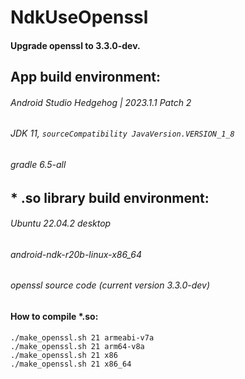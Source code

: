 # NdkUseOpenssl

#### Upgrade openssl to 3.3.0-dev.

## App build environment:
###### Android Studio Hedgehog | 2023.1.1 Patch 2
###### JDK 11,  `sourceCompatibility JavaVersion.VERSION_1_8`
###### gradle 6.5-all

## * .so library build environment:
###### Ubuntu 22.04.2 desktop
###### android-ndk-r20b-linux-x86_64
###### openssl source code (current version 3.3.0-dev)

#### How to compile *.so:
```
./make_openssl.sh 21 armeabi-v7a
./make_openssl.sh 21 arm64-v8a
./make_openssl.sh 21 x86
./make_openssl.sh 21 x86_64
```
